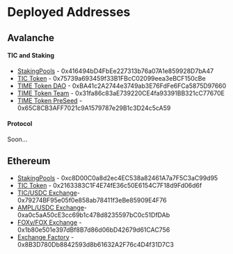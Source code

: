 # Deployed Addresses

## Avalanche

#### TIC and Staking

* [StakingPools](https://snowtrace.io/address/0x416494bD4FbEe227313b76a07A1e859928D7bA47) - 0x416494bD4FbEe227313b76a07A1e859928D7bA47
* [TIC Token](https://snowtrace.io/address/0x75739a693459f33B1FBcC02099eea3eBCF150cBe) - 0x75739a693459f33B1FBcC02099eea3eBCF150cBe
* [TIME Token DAO](https://snowtrace.io/address/0xBA41c2A2744e3749ab3E76FdFe6FCa5875D97660) - 0xBA41c2A2744e3749ab3E76FdFe6FCa5875D97660
* [TIME Token Team](https://snowtrace.io/address/0x31fa86c83aE739220CE4fa93391BB321cC77670E) - 0x31fa86c83aE739220CE4fa93391BB321cC77670E
* [TIME Token PreSeed](https://snowtrace.io/address/0x65C8CB3AFF7021c9A1579787e29B1c3D24c5cA59) - 0x65C8CB3AFF7021c9A1579787e29B1c3D24c5cA59

#### Protocol

Soon...

## Ethereum

* [StakingPools](https://etherscan.io/address/0xc8d00c0a8d2ec4ec538a82461a7a7f5c3ac99d95) - 0xc8D00C0a8d2ec4EC538a82461A7a7F5C3aC99d95
* [TIC Token](https://etherscan.io/address/0x2163383c1f4e74fe36c50e6154c7f18d9fd06d6f) - 0x2163383C1F4E74fE36c50E6154C7F18d9Fd06d6f
* [TIC/USDC Exchange](https://etherscan.io/address/0x79274bf95e05f0e858ab78411f3ebe85909e4f76)- 0x79274BF95e05f0e858ab78411f3eBe85909E4F76
* [AMPL/USDC Exchange](https://etherscan.io/address/0xa0c5aa50ce3cc69b1c478d8235597bc0c51dfdab)- 0xa0c5aA50cE3cc69b1c478d8235597bC0c51DfDAb
* [FOXy/FOX Exchange](https://etherscan.io/token/0x1b80e501e397dbf8b7d86d06bd42679d61cac756) - 0x1b80e501e397dBf8B7d86d06bD42679d61CAC756
* [Exchange Factory](https://etherscan.io/address/0x8b3d780db8842593d8b61632a2f76c4d4f31d7c3) - 0x8B3D780Db8842593d8b61632A2F76c4D4f31D7C3
